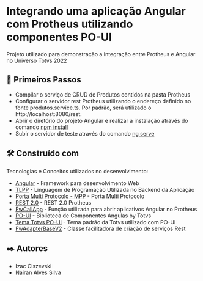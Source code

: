 # Integrando uma aplicação Angular com Protheus utilizando componentes PO-UI

Projeto utilizado para demonstração a Integração entre Protheus e Angular no Universo Totvs 2022

## 🚀 Primeiros Passos

* Compilar o serviço de CRUD de Produtos contidos na pasta Protheus
* Configurar o servidor rest Protheus utilizando o endereço definido no fonte produtos.service.ts. Por padrão, será utilizado o http://localhost:8080/rest. 
* Abrir o diretório do projeto Angular e realizar a instalação através do comando [npm install][df1]
* Subir o servidor de teste através do comando [ng serve][df2]

## 🛠️ Construído com

Tecnologias e Conceitos utilizados no desenvolvimento: 

* [Angular](https://angular.io/) - Framework para desenvolvimento Web
* [TLPP](https://tdn.totvs.com/pages/viewpage.action?pageId=334340072/) - Linguagem de Programação Utilizada no Backend da Aplicação
* [Porta Multi Protocolo - MPP](https://tdn.totvs.com/display/tec/Application+Server+-+Porta+Multiprotocolo) - Porta Multi Protocolo
* [REST 2.0](https://tdn.totvs.com/pages/viewpage.action?pageId=185747842) - REST 2.0 Protheus
* [FwCallApp](https://tdn.totvs.com/display/framework/FwCallApp+-+Abrindo+aplicativos+Web+no+Protheus) - Função utilizada para abrir aplicativos Angular no Protheus
* [PO-UI](https://po-ui.io/) - Biblioteca de Componentes Angulas by Totvs
* [Tema Totvs PO-UI](https://github.com/totvs/po-theme-totvs) - Tema padrão da Totvs utilizado com PO-UI
* [FwAdapterBaseV2](https://tdn.totvs.com/display/framework/09.+FWAdapterBaseV2) - Classe facilitadora de criação de serviços Rest

## ✒️ Autores
* Izac Ciszevski
* Nairan Alves Silva


[df1]: <https://docs.npmjs.com/cli/v6/commands/npm-install>
[df2]: <https://angular.io/cli/serve>
